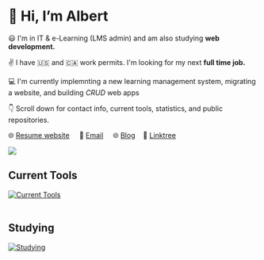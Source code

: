 # :wave: Hi, I’m Albert 

:smiley: I'm in IT & e-Learning (LMS admin) and am also studying **web development.**

:v: I have 🇺🇸 and 🇨🇦 work permits. I'm looking for my next **full time job.**

:computer: I'm currently implemnting a new learning management system, migrating a website, and building *CRUD* web apps

:point_down: Scroll down for contact info, current tools, statistics, and public repositories.


:globe_with_meridians: [Resume website](https://albertho.dev) &nbsp; &nbsp; :e-mail: [Email](mailto:albert604news@gmail.com) &nbsp; &nbsp; :globe_with_meridians: [Blog](https://maplesyrupweb.com/) &nbsp; &nbsp;:link: [Linktree](https://linktr.ee/albertho425)



<img src="https://github-readme-streak-stats.herokuapp.com/?user=maplesyrupweb"/>

## Current Tools
[![Current Tools](https://skillicons.dev/icons?i=cloudflare,html,css,js,php,mysql,wordpress,xd,bootstrap,github,raspberrypi)](https://skillicons.dev)<br><br>

## Studying
[![Studying](https://skillicons.dev/icons?i=react,tailwind,flutter,gatsby,js,php)](https://skillicons.dev)


<!---
maplesyrupweb/maplesyrupweb is a ✨ special ✨ repository because its `README.md` (this file) appears on your GitHub profile.
You can click the Preview link to take a look at your changes.
--->



